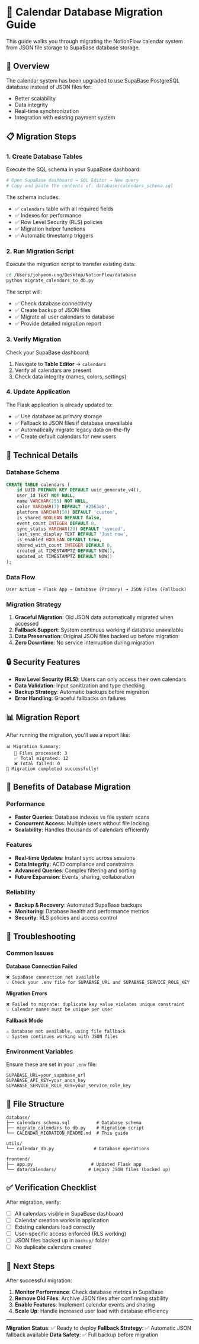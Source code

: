 # 📅 Calendar Database Migration Guide

This guide walks you through migrating the NotionFlow calendar system from JSON file storage to SupaBase database storage.

## 🎯 Overview

The calendar system has been upgraded to use SupaBase PostgreSQL database instead of JSON files for:
- Better scalability
- Data integrity
- Real-time synchronization
- Integration with existing payment system

## 📋 Migration Steps

### 1. **Create Database Tables**

Execute the SQL schema in your SupaBase dashboard:

```bash
# Open SupaBase dashboard → SQL Editor → New query
# Copy and paste the contents of: database/calendars_schema.sql
```

The schema includes:
- ✅ `calendars` table with all required fields
- ✅ Indexes for performance
- ✅ Row Level Security (RLS) policies
- ✅ Migration helper functions
- ✅ Automatic timestamp triggers

### 2. **Run Migration Script**

Execute the migration script to transfer existing data:

```bash
cd /Users/johyeon-ung/Desktop/NotionFlow/database
python migrate_calendars_to_db.py
```

The script will:
- ✅ Check database connectivity
- ✅ Create backup of JSON files
- ✅ Migrate all user calendars to database
- ✅ Provide detailed migration report

### 3. **Verify Migration**

Check your SupaBase dashboard:
1. Navigate to **Table Editor** → `calendars`
2. Verify all calendars are present
3. Check data integrity (names, colors, settings)

### 4. **Update Application**

The Flask application is already updated to:
- ✅ Use database as primary storage
- ✅ Fallback to JSON files if database unavailable
- ✅ Automatically migrate legacy data on-the-fly
- ✅ Create default calendars for new users

## 🔧 Technical Details

### Database Schema

```sql
CREATE TABLE calendars (
    id UUID PRIMARY KEY DEFAULT uuid_generate_v4(),
    user_id TEXT NOT NULL,
    name VARCHAR(255) NOT NULL,
    color VARCHAR(7) DEFAULT '#2563eb',
    platform VARCHAR(50) DEFAULT 'custom',
    is_shared BOOLEAN DEFAULT false,
    event_count INTEGER DEFAULT 0,
    sync_status VARCHAR(20) DEFAULT 'synced',
    last_sync_display TEXT DEFAULT 'Just now',
    is_enabled BOOLEAN DEFAULT true,
    shared_with_count INTEGER DEFAULT 0,
    created_at TIMESTAMPTZ DEFAULT NOW(),
    updated_at TIMESTAMPTZ DEFAULT NOW()
);
```

### Data Flow

```
User Action → Flask App → Database (Primary) → JSON Files (Fallback)
```

### Migration Strategy

1. **Graceful Migration**: Old JSON data automatically migrated when accessed
2. **Fallback Support**: System continues working if database unavailable
3. **Data Preservation**: Original JSON files backed up before migration
4. **Zero Downtime**: No service interruption during migration

## 🔒 Security Features

- **Row Level Security (RLS)**: Users can only access their own calendars
- **Data Validation**: Input sanitization and type checking
- **Backup Strategy**: Automatic backups before migration
- **Error Handling**: Graceful fallbacks on failures

## 📊 Migration Report

After running the migration, you'll see a report like:

```
📊 Migration Summary:
   📄 Files processed: 3
   ✅ Total migrated: 12
   ❌ Total failed: 0
🎉 Migration completed successfully!
```

## 🚀 Benefits of Database Migration

### Performance
- **Faster Queries**: Database indexes vs file system scans
- **Concurrent Access**: Multiple users without file locking
- **Scalability**: Handles thousands of calendars efficiently

### Features
- **Real-time Updates**: Instant sync across sessions
- **Data Integrity**: ACID compliance and constraints
- **Advanced Queries**: Complex filtering and sorting
- **Future Expansion**: Events, sharing, collaboration

### Reliability
- **Backup & Recovery**: Automated SupaBase backups
- **Monitoring**: Database health and performance metrics
- **Security**: RLS policies and access control

## 🔧 Troubleshooting

### Common Issues

**Database Connection Failed**
```
❌ SupaBase connection not available
💡 Check your .env file for SUPABASE_URL and SUPABASE_SERVICE_ROLE_KEY
```

**Migration Errors**
```
❌ Failed to migrate: duplicate key value violates unique constraint
💡 Calendar names must be unique per user
```

**Fallback Mode**
```
⚠️ Database not available, using file fallback
💡 System continues working with JSON files
```

### Environment Variables

Ensure these are set in your `.env` file:

```env
SUPABASE_URL=your_supabase_url
SUPABASE_API_KEY=your_anon_key
SUPABASE_SERVICE_ROLE_KEY=your_service_role_key
```

## 📝 File Structure

```
database/
├── calendars_schema.sql          # Database schema
├── migrate_calendars_to_db.py    # Migration script
└── CALENDAR_MIGRATION_README.md  # This guide

utils/
└── calendar_db.py               # Database operations

frontend/
├── app.py                      # Updated Flask app
└── data/calendars/            # Legacy JSON files (backed up)
```

## ✅ Verification Checklist

After migration, verify:

- [ ] All calendars visible in SupaBase dashboard
- [ ] Calendar creation works in application
- [ ] Existing calendars load correctly
- [ ] User-specific access enforced (RLS working)
- [ ] JSON files backed up in `backup/` folder
- [ ] No duplicate calendars created

## 🎉 Next Steps

After successful migration:

1. **Monitor Performance**: Check database metrics in SupaBase
2. **Remove Old Files**: Archive JSON files after confirming stability
3. **Enable Features**: Implement calendar events and sharing
4. **Scale Up**: Handle increased user load with database efficiency

---

**Migration Status**: ✅ Ready to deploy
**Fallback Strategy**: ✅ Automatic JSON fallback available
**Data Safety**: ✅ Full backup before migration